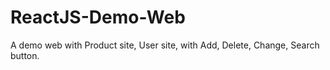 # ReactJS-Demo-Web
A demo web with Product site, User site, with Add, Delete, Change, Search button.
